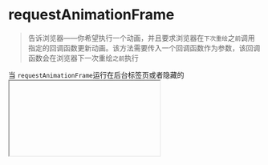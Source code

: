 # requestAnimationFrame

> 告诉浏览器——你希望执行一个动画，并且要求浏览器在`下次重绘`之`前`调用指定的回调函数更新动画。该方法需要传入一个回调函数作为参数，该回调函数会在浏览器下一次重绘`之前`执行

当 `requestAnimationFrame`运行在后台标签页或者隐藏的<iframe> 里时，requestAnimationFrame() 会被暂停调用以提升性能和电池寿命。
